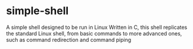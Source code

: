 # simple-shell
A simple shell designed to be run in Linux
Written in C, this shell replicates the standard Linux shell, from basic commands to more advanced ones, such as command redirection and command piping
